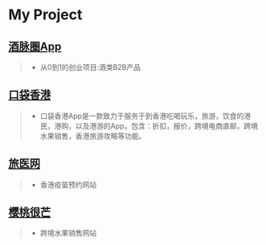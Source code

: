 # My Project

## [酒脉圈App](jiumai/jiumai.md)
>* 从0到1的创业项目:酒类B2B产品

## [口袋香港](koudai/koudaihk.md)
>* 口袋香港App是一款致力于服务于到香港吃喝玩乐，旅游，饮食的港民，港购，以及港游的App。包含：折扣，报价，跨境电商直邮，跨境水果销售，香港旅游攻略等功能。

## [旅医网](lv/lvyi.md)
>* 香港疫苗预约网站

## [樱桃很芒](fruit/fruit.md)
>* 跨境水果销售网站